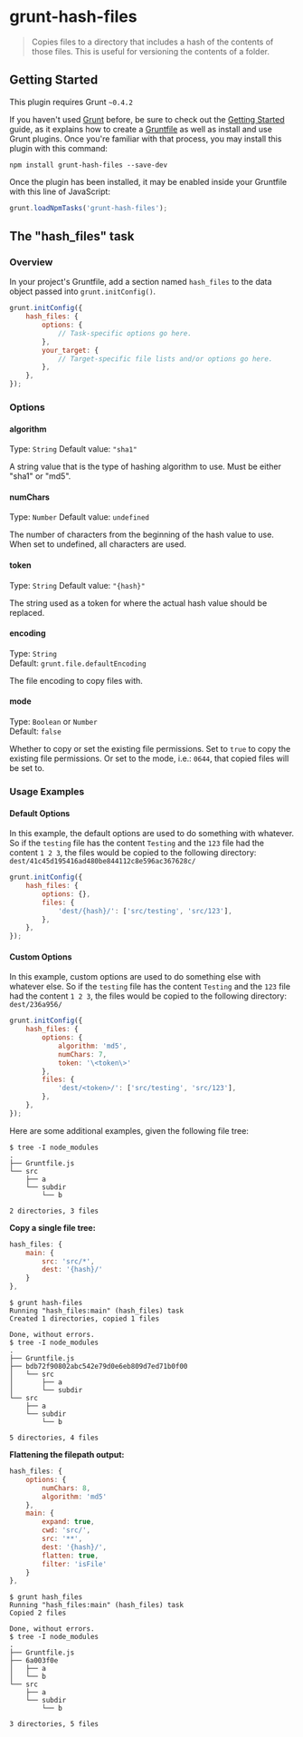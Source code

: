 # grunt-hash-files

> Copies files to a directory that includes a hash of the contents of those files. This is useful for versioning the contents of a folder.

## Getting Started
This plugin requires Grunt `~0.4.2`

If you haven't used [Grunt](http://gruntjs.com/) before, be sure to check out the [Getting Started](http://gruntjs.com/getting-started) guide, as it explains how to create a [Gruntfile](http://gruntjs.com/sample-gruntfile) as well as install and use Grunt plugins. Once you're familiar with that process, you may install this plugin with this command:

```shell
npm install grunt-hash-files --save-dev
```

Once the plugin has been installed, it may be enabled inside your Gruntfile with this line of JavaScript:

```js
grunt.loadNpmTasks('grunt-hash-files');
```

## The "hash_files" task

### Overview
In your project's Gruntfile, add a section named `hash_files` to the data object passed into `grunt.initConfig()`.

```js
grunt.initConfig({
	hash_files: {
		options: {
			// Task-specific options go here.
		},
		your_target: {
			// Target-specific file lists and/or options go here.
		},
	},
});
```

### Options

#### algorithm
Type: `String`
Default value: `"sha1"`

A string value that is the type of hashing algorithm to use. Must be either "sha1" or "md5".

#### numChars
Type: `Number`
Default value: `undefined`

The number of characters from the beginning of the hash value to use. When set to undefined, all characters are used.

#### token
Type: `String`
Default value: `"{hash}"`

The string used as a token for where the actual hash value should be replaced.

#### encoding
Type: `String`  
Default: `grunt.file.defaultEncoding`

The file encoding to copy files with.

#### mode
Type: `Boolean` or `Number`  
Default: `false`

Whether to copy or set the existing file permissions. Set to `true` to copy the existing file permissions. Or set to the mode, i.e.: `0644`, that copied files will be set to.


### Usage Examples

#### Default Options
In this example, the default options are used to do something with whatever. So if the `testing` file has the content `Testing` and the `123` file had the content `1 2 3`, the files would be copied to the following directory: `dest/41c45d195416ad480be844112c8e596ac367628c/`

```js
grunt.initConfig({
	hash_files: {
		options: {},
		files: {
			'dest/{hash}/': ['src/testing', 'src/123'],
		},
	},
});
```


#### Custom Options
In this example, custom options are used to do something else with whatever else. So if the `testing` file has the content `Testing` and the `123` file had the content `1 2 3`, the files would be copied to the following directory: `dest/236a956/`

```js
grunt.initConfig({
	hash_files: {
		options: {
			algorithm: 'md5',
			numChars: 7,
			token: '\<token\>'
		},
		files: {
			'dest/<token>/': ['src/testing', 'src/123'],
		},
	},
});
```


Here are some additional examples, given the following file tree:
```shell
$ tree -I node_modules
.
├── Gruntfile.js
└── src
    ├── a
    └── subdir
        └── b

2 directories, 3 files
```

**Copy a single file tree:**
```js
hash_files: {
	main: {
		src: 'src/*',
		dest: '{hash}/'
	}
},
```

```shell
$ grunt hash-files
Running "hash_files:main" (hash_files) task
Created 1 directories, copied 1 files

Done, without errors.
$ tree -I node_modules
.
├── Gruntfile.js
├── bdb72f90802abc542e79d0e6eb809d7ed71b0f00
│   └── src
│       ├── a
│       └── subdir
└── src
    ├── a
    └── subdir
        └── b

5 directories, 4 files
```

**Flattening the filepath output:**

```js
hash_files: {
	options: {
		numChars: 8,
		algorithm: 'md5'
	},
	main: {
		expand: true,
		cwd: 'src/',
		src: '**',
		dest: '{hash}/',
		flatten: true,
		filter: 'isFile'
	}
},
```

```shell
$ grunt hash_files
Running "hash_files:main" (hash_files) task
Copied 2 files

Done, without errors.
$ tree -I node_modules
.
├── Gruntfile.js
├── 6a003f0e
│   ├── a
│   └── b
└── src
    ├── a
    └── subdir
        └── b

3 directories, 5 files
```
